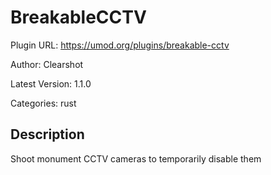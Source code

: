# BreakableCCTV

Plugin URL: https://umod.org/plugins/breakable-cctv

Author: Clearshot

Latest Version: 1.1.0

Categories: rust

## Description

Shoot monument CCTV cameras to temporarily disable them
